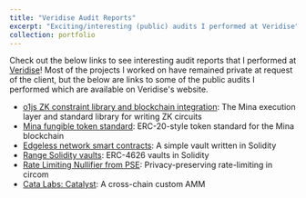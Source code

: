 ```yaml
---
title: "Veridise Audit Reports"
excerpt: "Exciting/interesting (public) audits I performed at Veridise"
collection: portfolio
---
```


Check out the below links to see interesting audit reports
that I performed at [Veridise](https://veridise.com)!
Most of the projects I worked on have remained private at request
of the client, but the below are links to some of the public audits I
performed which are available on Veridise's website.
- [o1js ZK constraint library and blockchain integration](https://veridise.com/audits-archive/company/o1-labs/o1-labs-o1js-2024-08-27/): The Mina execution layer and standard library for writing ZK circuits
- [Mina fungible token standard](https://veridise.com/wp-content/uploads/2024/08/VAR_Mina_Foundation_240624_Mina_Fungible_Token_Standard-V3.pdf): ERC-20-style token standard for the Mina blockchain
- [Edgeless network smart contracts](https://veridise.com/wp-content/uploads/2024/03/VAR_Edgeless_240315.pdf): A simple vault written in Solidity
- [Range Solidity vaults](https://veridise.com/wp-content/uploads/2023/10/VAR-range-230904-Range-GHO-Vault-3.pdf): ERC-4626 vaults in Solidity
- [Rate Limiting Nullifier from PSE](https://veridise.com/wp-content/uploads/2023/09/VAR-RLN.pdf): Privacy-preserving rate-limiting in circom
- [Cata Labs: Catalyst](https://veridise.com/audits-archive/company/cata-labs/catalyst-2024-01-18/): A cross-chain custom AMM


